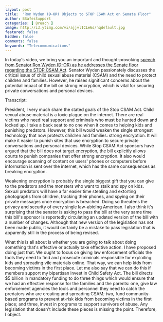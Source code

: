 ```yaml
---
layout: post
title:  "Ron Wyden (D-OR) Objects to STOP CSAM Act on Senate Floor"
author: BSafesSupport
categories: [ Breach ]
image: http://i3.ytimg.com/vi/ajjvl1CLe6s/hqdefault.jpg
featured: false 
hidden: false
comments: false
keywords: "Telecommunications"
---
```


In today's video, we bring you an important and thought-provoking [speech from Senator Ron Wyden (D-OR) as he addresses the Senate floor regarding the STOP CSAM Act](https://www.youtube.com/watch?v=ajjvl1CLe6s). Senator Wyden passionately discusses the critical issue of child sexual abuse material (CSAM) and the need to protect children and families. However, he raises significant concerns about the potential impact of the bill on strong encryption, which is vital for securing private conversations and personal devices.

Transcript:

President, I very much share the stated goals of the Stop CSAM Act. Child sexual abuse material is a toxic plague on the internet. There are real victims who need real support and criminals who must be hunted down and locked up. I take a back seat to no one when it comes to helping kids and punishing predators. However, this bill would weaken the single strongest technology that now protects children and families: strong encryption. It will make it easier to punish sites that use encryption to secure private conversations and personal devices. While Stop CSAM Act sponsors have argued that the bill does not target encryption, the bill explicitly allows courts to punish companies that offer strong encryption. It also would encourage scanning of content on users' phones or computers before information is sent over the internet, which has the same consequences as breaking encryption.

Weakening encryption is probably the single biggest gift that you can give to the predators and the monsters who want to stalk and spy on kids. Sexual predators will have a far easier time stealing and extorting photographs from children, tracking their phones, and spying on their private messages once encryption is breached. Doing so threatens the privacy and security of every single law-abiding American. I also think it's surprising that the senator is asking to pass the bill at the very same time this bill's sponsor is reportedly circulating an updated version of the bill with a number of changes. Although that new version of the legislation has not been made public, it would certainly be a mistake to pass legislation that is apparently still in the process of being revised.

What this is all about is whether you are going to talk about doing something that's effective or actually take effective action. I have proposed doing just that. We ought to focus on giving law enforcement officials the tools they need to find and prosecute criminals responsible for exploiting kids and spreading vile materials online. That way, we can help kids from becoming victims in the first place. Let me also say that we can do this if members support my bipartisan Invest in Child Safety Act. The bill directs $5 billion in mandatory funding to do three things which would ensure that we had an effective response for the families and the parents: one, give law enforcement agencies the tools and personnel they need to catch the predators who are creating and spreading CSAM; two, fund community-based programs to prevent at-risk kids from becoming victims in the first place; and three, invest in programs to support survivors of abuse. Any legislation that doesn't include these pieces is missing the point. Therefore, I object.


